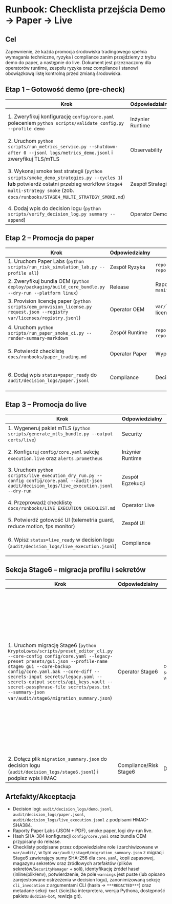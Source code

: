 # Runbook: Checklista przejścia Demo → Paper → Live

## Cel
Zapewnienie, że każda promocja środowiska tradingowego spełnia wymagania techniczne, ryzyka i compliance zanim przejdziemy z trybu demo do paper, a następnie do live. Dokument jest przeznaczony dla operatorów runtime, zespołu ryzyka oraz compliance i stanowi obowiązkową listę kontrolną przed zmianą środowiska.

## Etap 1 – Gotowość demo (pre-check)
| Krok | Odpowiedzialny | Artefakty | Akceptacja |
| --- | --- | --- | --- |
| 1. Zweryfikuj konfigurację `config/core.yaml` poleceniem `python scripts/validate_config.py --profile demo` | Inżynier Runtime | Raport walidacji, `config/core.yaml` (hash SHA-256) | Raport bez błędów, hash wpisany do decision logu |
| 2. Uruchom `python scripts/run_metrics_service.py --shutdown-after 0 --jsonl logs/metrics_demo.jsonl` i zweryfikuj TLS/mTLS | Observability | `logs/metrics_demo.jsonl`, snapshot TLS | Potwierdzony status TLS/mTLS, brak ostrzeżeń o kluczach |
| 3. Wykonaj smoke test strategii (`python scripts/smoke_demo_strategies.py --cycles 1`) **lub** potwierdź ostatni przebieg workflow `Stage4 multi-strategy smoke` (zob. `docs/runbooks/STAGE4_MULTI_STRATEGY_SMOKE.md`) | Zespół Strategii | `reports/demo_smoke/*.json`, logi, `var/audit/acceptance/<TS>/stage4_smoke/*` | Wynik PASS, numer joba zapisany w runbooku Stage4, brak odchyleń > tolerancji |
| 4. Dodaj wpis do decision logu (`python scripts/verify_decision_log.py summary --append`) | Operator Demo | `audit/decision_logs/demo.jsonl` | Wpis podpisany HMAC, `status=demo_ready` |

## Etap 2 – Promocja do paper
| Krok | Odpowiedzialny | Artefakty | Akceptacja |
| --- | --- | --- | --- |
| 1. Uruchom Paper Labs (`python scripts/run_risk_simulation_lab.py --profile all`) | Zespół Ryzyka | `reports/paper_labs/*.json`, `reports/paper_labs/*.pdf` | Wszystkie profile PASS, podpis Compliance |
| 2. Zweryfikuj bundla OEM (`python deploy/packaging/build_core_bundle.py --dry-run --platform linux`) | Release | Raport bundlera, `manifest.json` | Manifest podpisany, brak rozbieżności |
| 3. Provision licencję paper (`python scripts/oem_provision_license.py request.json --registry var/licenses/registry.jsonl`) | Operator OEM | `var/licenses/registry.jsonl`, licencja `.jsonl` | Licencja podpisana, wpis w decision logu |
| 4. Uruchom `python scripts/run_paper_smoke_ci.py --render-summary-markdown` | Zespół Runtime | `reports/paper_smoke/*.json`, `reports/paper_smoke/*.md` | Smoke PASS, raport przesłany do compliance |
| 5. Potwierdź checklistę `docs/runbooks/paper_trading.md` | Operator Paper | Wypełniona lista kontrolna | Sekcja „Akceptacja” podpisana przez Compliance |
| 6. Dodaj wpis `status=paper_ready` do `audit/decision_logs/paper.jsonl` | Compliance | Decision log paper | Wpis podpisany HMAC-SHA384, zweryfikowany `verify_decision_log.py` |

## Etap 3 – Promocja do live
| Krok | Odpowiedzialny | Artefakty | Akceptacja |
| --- | --- | --- | --- |
| 1. Wygeneruj pakiet mTLS (`python scripts/generate_mtls_bundle.py --output certs/live`) | Security | `certs/live/*`, rejestr rotacji | Komplet materiałów TLS, potwierdzony fingerprint CA |
| 2. Konfiguruj `config/core.yaml` sekcję `execution.live` oraz `alerts.prometheus` | Inżynier Runtime | Nowa wersja `config/core.yaml`, diff Git | PR zatwierdzony, hash wpisany do decision logu |
| 3. Uruchom `python scripts/live_execution_dry_run.py --config config/core.yaml --audit-json audit/decision_logs/live_execution.jsonl --dry-run` | Zespół Egzekucji | Raport dry-run, decision log | Dry-run PASS, brak błędów adapterów |
| 4. Przeprowadź checklistę `docs/runbooks/LIVE_EXECUTION_CHECKLIST.md` | Operator Live | Wypełniony formularz checklisty | Wszystkie pola `Akceptacja` oznaczone jako `[x]` |
| 5. Potwierdź gotowość UI (telemetria guard, reduce motion, fps monitor) | Zespół UI | Logi UI (`logs/ui_telemetry_alerts.jsonl`) | Guard aktywny, brak ostrzeżeń |
| 6. Wpisz `status=live_ready` w decision logu (`audit/decision_logs/live_execution.jsonl`) | Compliance | Decision log live | Wpis podpisany HMAC, zweryfikowany `verify_decision_log.py --strict` |

## Sekcja Stage6 – migracja profilu i sekretów
| Krok | Odpowiedzialny | Artefakty | Akceptacja |
| --- | --- | --- | --- |
| 1. Uruchom migrację Stage6 (`python KryptoLowca/scripts/preset_editor_cli.py --core-config config/core.yaml --legacy-preset presets/gui.json --profile-name stage6_gui --core-backup config/core.yaml.bak --core-diff --secrets-input secrets/legacy.yaml --secrets-output secrets/api_keys.vault --secret-passphrase-file secrets/pass.txt --summary-json var/audit/stage6/migration_summary.json`) | Operator Stage6 | `config/core.yaml`, `config/core.yaml.bak`, `secrets/api_keys.vault`, `var/audit/stage6/migration_summary.json` | Diff z `--core-diff` przejrzany, kopia zapasowa zarchiwizowana, magazyn sekretów zaszyfrowany, sumy SHA-256 w `migration_summary.json` potwierdzone (core, backup, magazyn, źródłowe pliki sekretów i opcjonalna sól), zarejestrowane źródła haseł (`output_passphrase`, `legacy_security_passphrase` = inline/plik/env) oraz brak ostrzeżeń w polu `warnings` (ewentualne wpisy udokumentowane w decision logu); sekcja `cli_invocation` zawiera zanonimizowaną listę argumentów (hasła zastąpione `***REDACTED***`), a sekcja `tool` rejestruje interpreter, wersję pakietu i rewizję git migratora (wartości potwierdzone w decision logu) |
| 2. Dołącz plik `migration_summary.json` do decision logu (`audit/decision_logs/stage6.jsonl`) i podpisz wpis HMAC | Compliance/Risk Stage6 | Decision log Stage6, plik podsumowania | Wpis zawiera hash SHA-384 podsumowania oraz status `stage6_profile_ready` |

## Artefakty/Akceptacja
- Decision logi: `audit/decision_logs/demo.jsonl`, `audit/decision_logs/paper.jsonl`, `audit/decision_logs/live_execution.jsonl` z podpisami HMAC-SHA384.
- Raporty Paper Labs (JSON + PDF), smoke paper, logi dry-run live.
- Hash SHA-384 konfiguracji `config/core.yaml` oraz bundla OEM przypisany do release.
- Checklisty podpisane przez odpowiedzialne role i zarchiwizowane w `var/audit/`, w tym `var/audit/stage6/migration_summary.json` z migracji Stage6 zawierający sumy SHA-256 dla `core.yaml`, kopii zapasowej, magazynu sekretów oraz źródłowych artefaktów (plików sekretów/`SecurityManager` + soli), identyfikację źródeł haseł (inline/plik/env), potwierdzenie, że pole `warnings` jest puste (lub opisano zarejestrowane ostrzeżenia w decision logu), zanonimizowaną sekcję `cli_invocation` z argumentami CLI (hasła → `***REDACTED***`) oraz metadane sekcji `tool` (ścieżka interpretera, wersja Pythona, dostępność pakietu `dudzian-bot`, rewizja git).
